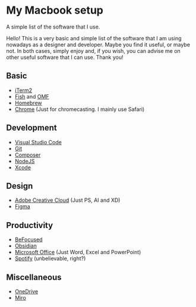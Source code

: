 # My Macbook setup
A simple list of the software that I use.

Hello! This is a very basic and simple list of the software that I am using nowadays as a designer and developer. Maybe you find it useful, or maybe not. In both cases, simply enjoy and, if you wish, you can advise me on other useful software that I can use. Thank you!

## Basic
- [iTerm2](https://iterm2.com/)
- [Fish](https://fishshell.com/) and [OMF](https://github.com/oh-my-fish/oh-my-fish)
- [Homebrew](https://brew.sh/)
- [Chrome](https://www.google.com/chrome/) (Just for chromecasting. I mainly use Safari)

## Development
- [Visual Studio Code](https://code.visualstudio.com/)
- [Git](https://git-scm.com/)
- [Composer](https://getcomposer.org/)
- [NodeJS](https://nodejs.org/en/)
- [Xcode](https://developer.apple.com/xcode/)

## Design
- [Adobe Creative Cloud](https://www.adobe.com/creativecloud.html) (Just PS, AI and XD) 
- [Figma](https://figma.com)

## Productivity
- [BeFocused](https://apps.apple.com/us/app/be-focused-focus-timer/id973134470)
- [Obsidian](https://obsidian.md)
- [Microsoft Office](https://products.office.com) (Just Word, Excel and PowerPoint)
- [Spotify](https://www.spotify.com) (unbelievable, right?)

## Miscellaneous
- [OneDrive](https://onedrive.live.com)
- [Miro](https://miro.com)

